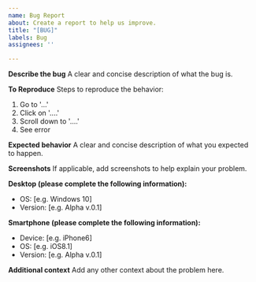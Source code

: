 ```yaml
---
name: Bug Report
about: Create a report to help us improve.
title: "[BUG]"
labels: Bug
assignees: ''

---
```


**Describe the bug**
A clear and concise description of what the bug is.

**To Reproduce**
Steps to reproduce the behavior:
1. Go to '...'
2. Click on '....'
3. Scroll down to '....'
4. See error

**Expected behavior**
A clear and concise description of what you expected to happen.

**Screenshots**
If applicable, add screenshots to help explain your problem.

**Desktop (please complete the following information):**
 - OS: [e.g. Windows 10]
 - Version: [e.g. Alpha v.0.1]

**Smartphone (please complete the following information):**
 - Device: [e.g. iPhone6]
 - OS: [e.g. iOS8.1]
 - Version: [e.g. Alpha v.0.1]

**Additional context**
Add any other context about the problem here.
